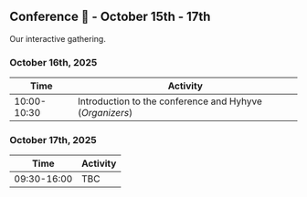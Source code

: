 ## Conference 📢 - October 15th - 17th

Our interactive gathering.

### October 16th, 2025

| Time       | Activity                                                             |
|------------|----------------------------------------------------------------------|
| 10:00-10:30| Introduction to the conference and Hyhyve (*Organizers*)                        |

### October 17th, 2025

| Time       | Activity                                                             |
|------------|----------------------------------------------------------------------|
| 09:30-16:00| TBC                 |


